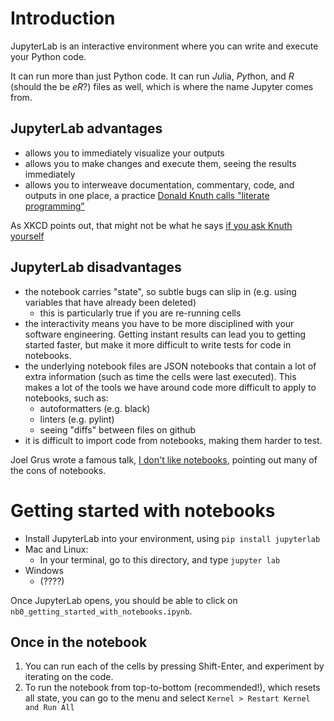 # Introduction

JupyterLab is an interactive environment where you can write and execute your Python code.

It can run more than just Python code. It can run *Ju*lia, *Pyt*hon, and *R* (should the be *eR*?) files as well, which is where the name Jupyter comes from.

## JupyterLab advantages
- allows you to immediately visualize your outputs
- allows you to make changes and execute them, seeing the results immediately
- allows you to interweave documentation, commentary, code, and outputs in one place, a practice [Donald Knuth calls "literate programming"](https://en.wikipedia.org/wiki/Literate_programming)

As XKCD points out, that might not be what he says [if you ask Knuth yourself](https://xkcd.com/163/)

## JupyterLab disadvantages
- the notebook carries "state", so subtle bugs can slip in (e.g. using variables that have already been deleted)
  - this is particularly true if you are re-running cells
- the interactivity means you have to be more disciplined with your software engineering. Getting instant results can lead you to getting started faster, but make it more difficult to write tests for code in notebooks.
- the underlying notebook files are JSON notebooks that contain a lot of extra information (such as time the cells were last executed). This makes a lot of the tools we have around code more difficult to apply to notebooks, such as:
	- autoformatters (e.g. black)
	- linters (e.g. pylint)
	- seeing "diffs" between files on github
- it is difficult to import code from notebooks, making them harder to test.

Joel Grus wrote a famous talk, [I don't like notebooks](https://www.youtube.com/watch?v=7jiPeIFXb6U), pointing out many of the cons of notebooks.

# Getting started with notebooks

- Install JupyterLab into your environment, using `pip install jupyterlab`
- Mac and Linux:
  - In your terminal, go to this directory, and type `jupyter lab` 
- Windows
  - (????)

Once JupyterLab opens, you should be able to click on `nb0_getting_started_with_notebooks.ipynb`.

## Once in the notebook

1. You can run each of the cells by pressing Shift-Enter, and experiment by iterating on the code.
2. To run the notebook from top-to-bottom (recommended!), which resets all state, you can go to the menu and select `Kernel > Restart Kernel and Run All`


